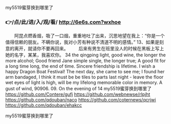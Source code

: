 
my5519蜜芽换到哪里了




### 👉/点/此/进/入/观/看/ http://6e6s.com?wxhoe




　　阿昆点燃香烟，吸了一口烟，重重地吐了出来，沉思地望在我上：“你是一个值得信赖的朋友。不瞒你说，我对小芳有种说不清道不明的感情。”
	13、如果是刻意的离开，就请你不要再回来。
　　后来有男生在班里没人的时候在黑板上写上她的名字，某某，我喜欢你。
34 the qingping light, good wine, the longer the more alcohol;
Good friend Jane simple single, the longer true;
A good fit for a long time long, the end of time.
Sincere friendship is lifetime.
I wish a happy Dragon Boat Festival!
The next day, she came to see me;
I found her arm bandaged, I think it must be be tiles to parts last night - leave the floor wet eyes of light is high, will be my lifelong memorable color in memory.
A gust of wind, 90906.
09.
On the evening of 14
my5519蜜芽换到哪里了 https://github.com/Contere/gufj
https://github.com/webnewse/rlpjht
https://github.com/qdouban/naco
https://github.com/coternews/qcrjwi
https://github.com/qdouban/ehakcc





my5519蜜芽换到哪里了
